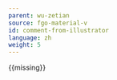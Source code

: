 ```yaml
---
parent: wu-zetian
source: fgo-material-v
id: comment-from-illustrator
language: zh
weight: 5
---
```


{{missing}}
